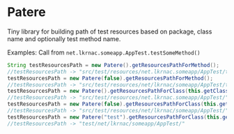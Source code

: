 Patere
======

Tiny library for building path of test resources based on package, class name and optionally test method name.

Examples:
Call from <code>net.lkrnac.someapp.AppTest.testSomeMethod()</code>
```java
String testResourcesPath = new Patere().getResourcesPathForMethod(); 
//testResourcesPath -> "src/test/resources/net.lkrnac.someapp/AppTest/testSomeMethod/"
testResourcesPath = new Patere(false).getResourcesPathForMethod(); 
//testResourcesPath -> "src/test/resources/net/lkrnac/someapp/AppTest/testSomeMethod/"
testResourcesPath = new Patere().getResourcesPathForClass(this.getClass.getName()); 
//testResourcesPath -> "src/test/resources/net.lkrnac.someapp/AppTest/"
testResourcesPath = new Patere(false).getResourcesPathForClass(this.getClass.getName()); 
//testResourcesPath -> "src/test/resources/net/lkrnac/someapp/AppTest/"
testResourcesPath = new Patere("test").getResourcesPathForClass(this.getClass.getName()); 
//testResourcesPath -> "test/net/lkrnac/someapp/AppTest/"
```